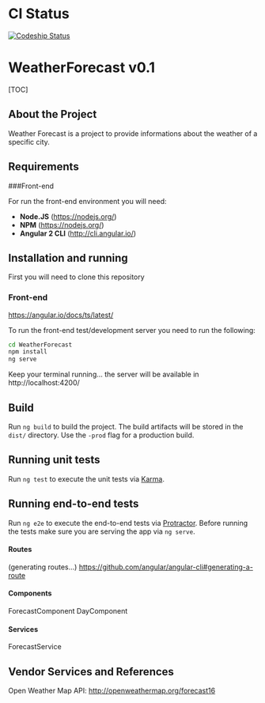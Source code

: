 # CI Status

[ ![Codeship Status](https://app.codeship.com/projects/76d92790-7557-0135-3a09-56b9cf774e39/status?branch=master)](https://app.codeship.com/projects/244213)

# WeatherForecast v0.1

[TOC]

## About the Project

Weather Forecast is a project to provide informations about the weather of a specific city.


## Requirements

###Front-end

For run the front-end environment you will need:

- **Node.JS** (https://nodejs.org/)
- **NPM** (https://nodejs.org/)
- **Angular 2 CLI** (http://cli.angular.io/)

## Installation and running

First you will need to clone this repository

### Front-end

https://angular.io/docs/ts/latest/

To run the front-end test/development server you need to run the following:

```bash
cd WeatherForecast
npm install
ng serve
```

Keep your terminal running... the server will be available in http://localhost:4200/


## Build

Run `ng build` to build the project. The build artifacts will be stored in the `dist/` directory. Use the `-prod` flag for a production build.

## Running unit tests

Run `ng test` to execute the unit tests via [Karma](https://karma-runner.github.io).

## Running end-to-end tests

Run `ng e2e` to execute the end-to-end tests via [Protractor](http://www.protractortest.org/).
Before running the tests make sure you are serving the app via `ng serve`.


#### Routes

(generating routes...)
https://github.com/angular/angular-cli#generating-a-route

#### Components

ForecastComponent
DayComponent

#### Services

ForecastService

## Vendor Services and References

Open Weather Map  API: http://openweathermap.org/forecast16
